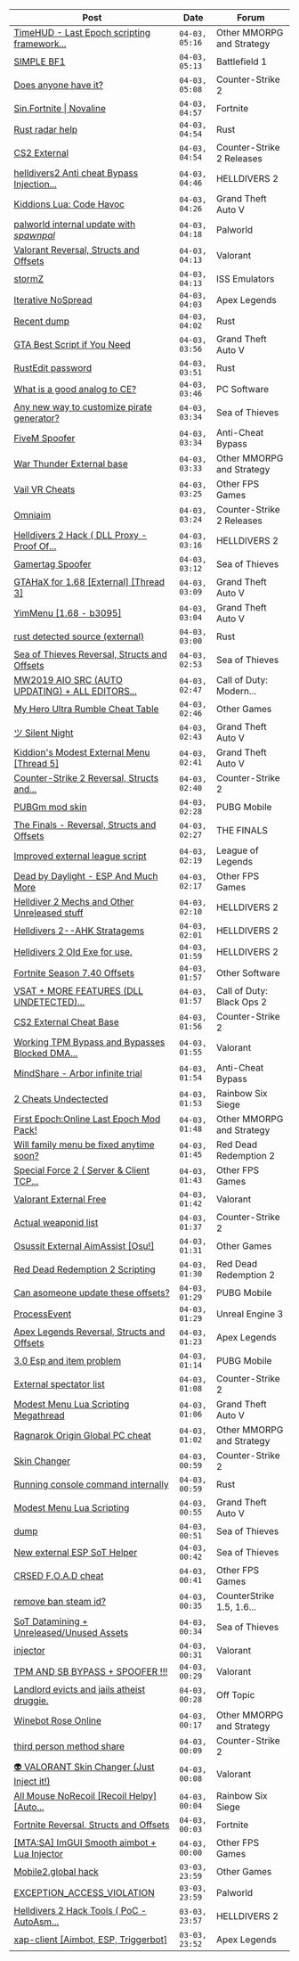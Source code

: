 |Post|Date|Forum|
|----|----|-----|
|[TimeHUD - Last Epoch scripting framework...](https://www.unknowncheats.me/forum/other-mmorpg-and-strategy/625908-timehud-epoch-scripting-framework-wip.html)|`04-03, 05:16`|Other MMORPG and Strategy|
|[SIMPLE BF1](https://www.unknowncheats.me/forum/battlefield-1-a/320641-simple-bf1.html)|`04-03, 05:13`|Battlefield 1|
|[Does anyone have it?](https://www.unknowncheats.me/forum/counter-strike-2-a/625906-does-anyone-have-it.html)|`04-03, 05:08`|Counter-Strike 2|
|[Sin.Fortnite \| Novaline](https://www.unknowncheats.me/forum/fortnite/624894-sin-fortnite-novaline.html)|`04-03, 04:57`|Fortnite|
|[Rust radar help](https://www.unknowncheats.me/forum/rust/616728-rust-radar-help.html)|`04-03, 04:54`|Rust|
|[CS2 External](https://www.unknowncheats.me/forum/counter-strike-2-releases/625461-cs2-external.html)|`04-03, 04:54`|Counter-Strike 2 Releases|
|[helldivers2 Anti cheat Bypass Injection...](https://www.unknowncheats.me/forum/helldivers-2-a/625645-helldivers2-anti-cheat-bypass-injection-method.html)|`04-03, 04:46`|HELLDIVERS 2|
|[Kiddions Lua: Code Havoc](https://www.unknowncheats.me/forum/grand-theft-auto-v/625874-kiddions-lua-code-havoc.html)|`04-03, 04:26`|Grand Theft Auto V|
|[palworld internal update with *spawnpal*](https://www.unknowncheats.me/forum/palworld/623520-palworld-internal-update-spawnpal.html)|`04-03, 04:18`|Palworld|
|[Valorant Reversal, Structs and Offsets](https://www.unknowncheats.me/forum/valorant/385792-valorant-reversal-structs-offsets.html)|`04-03, 04:13`|Valorant|
|[stormZ](https://www.unknowncheats.me/forum/iss-emulators/625217-stormz.html)|`04-03, 04:13`|ISS Emulators|
|[Iterative NoSpread](https://www.unknowncheats.me/forum/apex-legends/625852-iterative-nospread.html)|`04-03, 04:03`|Apex Legends|
|[Recent dump](https://www.unknowncheats.me/forum/rust/624688-recent-dump.html)|`04-03, 04:02`|Rust|
|[GTA Best Script if You Need](https://www.unknowncheats.me/forum/grand-theft-auto-v/625865-gta-script.html)|`04-03, 03:56`|Grand Theft Auto V|
|[RustEdit password](https://www.unknowncheats.me/forum/rust/625052-rustedit-password.html)|`04-03, 03:51`|Rust|
|[What is a good analog to CE?](https://www.unknowncheats.me/forum/pc-software/625902-analog-ce.html)|`04-03, 03:46`|PC Software|
|[Any new way to customize pirate generator?](https://www.unknowncheats.me/forum/sea-of-thieves/625741-customize-pirate-generator.html)|`04-03, 03:34`|Sea of Thieves|
|[FiveM Spoofer](https://www.unknowncheats.me/forum/anti-cheat-bypass/625662-fivem-spoofer.html)|`04-03, 03:34`|Anti-Cheat Bypass|
|[War Thunder External base](https://www.unknowncheats.me/forum/other-mmorpg-and-strategy/625898-war-thunder-external-base.html)|`04-03, 03:33`|Other MMORPG and Strategy|
|[Vail VR Cheats](https://www.unknowncheats.me/forum/other-fps-games/619664-vail-vr-cheats.html)|`04-03, 03:25`|Other FPS Games|
|[Omniaim](https://www.unknowncheats.me/forum/counter-strike-2-releases/621358-omniaim.html)|`04-03, 03:24`|Counter-Strike 2 Releases|
|[Helldivers 2 Hack ( DLL Proxy - Proof Of...](https://www.unknowncheats.me/forum/helldivers-2-a/625832-helldivers-2-hack-dll-proxy-proof-concept.html)|`04-03, 03:16`|HELLDIVERS 2|
|[Gamertag Spoofer](https://www.unknowncheats.me/forum/sea-of-thieves/625602-gamertag-spoofer.html)|`04-03, 03:12`|Sea of Thieves|
|[GTAHaX for 1.68 \[External\] \[Thread 3\]](https://www.unknowncheats.me/forum/grand-theft-auto-v/461672-gtahax-1-68-external-thread-3-a.html)|`04-03, 03:09`|Grand Theft Auto V|
|[YimMenu \[1.68 - b3095\]](https://www.unknowncheats.me/forum/grand-theft-auto-v/476972-yimmenu-1-68-b3095.html)|`04-03, 03:04`|Grand Theft Auto V|
|[rust detected source (external)](https://www.unknowncheats.me/forum/rust/625896-rust-detected-source-external.html)|`04-03, 03:00`|Rust|
|[Sea of Thieves Reversal, Structs and Offsets](https://www.unknowncheats.me/forum/sea-of-thieves/278391-sea-thieves-reversal-structs-offsets.html)|`04-03, 02:53`|Sea of Thieves|
|[MW2019 AIO SRC (AUTO UPDATING) + ALL EDITORS...](https://www.unknowncheats.me/forum/call-of-duty-modern-warfare/625324-mw2019-aio-src-auto-updating-editors-1000fov.html)|`04-03, 02:47`|Call of Duty: Modern...|
|[My Hero Ultra Rumble Cheat Table](https://www.unknowncheats.me/forum/other-games/604426-hero-ultra-rumble-cheat-table.html)|`04-03, 02:46`|Other Games|
|[ツ Silent Night](https://www.unknowncheats.me/forum/grand-theft-auto-v/604599-silent-night.html)|`04-03, 02:43`|Grand Theft Auto V|
|[Kiddion's Modest External Menu \[Thread 5\]](https://www.unknowncheats.me/forum/grand-theft-auto-v/576854-kiddions-modest-external-menu-thread-5-a.html)|`04-03, 02:41`|Grand Theft Auto V|
|[Counter-Strike 2 Reversal, Structs and...](https://www.unknowncheats.me/forum/counter-strike-2-a/576077-counter-strike-2-reversal-structs-offsets.html)|`04-03, 02:40`|Counter-Strike 2|
|[PUBGm mod skin](https://www.unknowncheats.me/forum/pubg-mobile/613768-pubgm-mod-skin.html)|`04-03, 02:28`|PUBG Mobile|
|[The Finals - Reversal, Structs and Offsets](https://www.unknowncheats.me/forum/the-finals/516372-finals-reversal-structs-offsets.html)|`04-03, 02:27`|THE FINALS|
|[Improved external league script](https://www.unknowncheats.me/forum/league-of-legends/625738-improved-external-league-script.html)|`04-03, 02:19`|League of Legends|
|[Dead by Daylight - ESP And Much More](https://www.unknowncheats.me/forum/other-fps-games/625890-dead-daylight-esp.html)|`04-03, 02:17`|Other FPS Games|
|[Helldiver 2 Mechs and Other Unreleased stuff](https://www.unknowncheats.me/forum/helldivers-2-a/625669-helldiver-2-mechs-unreleased-stuff.html)|`04-03, 02:10`|HELLDIVERS 2|
|[Helldivers 2--AHK Stratagems](https://www.unknowncheats.me/forum/helldivers-2-a/625227-helldivers-2-ahk-stratagems.html)|`04-03, 02:01`|HELLDIVERS 2|
|[Helldivers 2 Old Exe for use.](https://www.unknowncheats.me/forum/helldivers-2-a/625463-helldivers-2-exe.html)|`04-03, 01:59`|HELLDIVERS 2|
|[Fortnite Season 7.40 Offsets](https://www.unknowncheats.me/forum/other-software/625887-fortnite-season-7-40-offsets.html)|`04-03, 01:57`|Other Software|
|[VSAT + MORE FEATURES (DLL UNDETECTED)...](https://www.unknowncheats.me/forum/call-of-duty-black-ops-2-a/591669-vsat-features-dll-undetected-plutonium-t6.html)|`04-03, 01:57`|Call of Duty: Black Ops 2|
|[CS2 External Cheat Base](https://www.unknowncheats.me/forum/counter-strike-2-a/619124-cs2-external-cheat-base.html)|`04-03, 01:56`|Counter-Strike 2|
|[Working TPM Bypass and Bypasses Blocked DMA...](https://www.unknowncheats.me/forum/valorant/625183-tpm-bypass-bypasses-blocked-dma-fw.html)|`04-03, 01:55`|Valorant|
|[MindShare - Arbor infinite trial](https://www.unknowncheats.me/forum/anti-cheat-bypass/624762-mindshare-arbor-infinite-trial.html)|`04-03, 01:54`|Anti-Cheat Bypass|
|[2 Cheats Undectected](https://www.unknowncheats.me/forum/rainbow-six-siege/625715-2-cheats-undectected.html)|`04-03, 01:53`|Rainbow Six Siege|
|[First Epoch:Online Last Epoch Mod Pack!](https://www.unknowncheats.me/forum/other-mmorpg-and-strategy/625247-epoch-online-epoch-mod-pack.html)|`04-03, 01:48`|Other MMORPG and Strategy|
|[Will family menu be fixed anytime soon?](https://www.unknowncheats.me/forum/red-dead-redemption-2-a/625884-family-menu-fixed-anytime-soon.html)|`04-03, 01:45`|Red Dead Redemption 2|
|[Special Force 2 ( Server & Client TCP...](https://www.unknowncheats.me/forum/other-fps-games/625883-special-force-2-server-client-tcp-interceptor-decrypt-enrcypt.html)|`04-03, 01:43`|Other FPS Games|
|[Valorant External Free](https://www.unknowncheats.me/forum/valorant/612035-valorant-external-free.html)|`04-03, 01:42`|Valorant|
|[Actual weaponid list](https://www.unknowncheats.me/forum/counter-strike-2-a/625815-actual-weaponid-list.html)|`04-03, 01:37`|Counter-Strike 2|
|[Osussit External AimAssist \[Osu!\]](https://www.unknowncheats.me/forum/other-games/623903-osussit-external-aimassist-osu.html)|`04-03, 01:31`|Other Games|
|[Red Dead Redemption 2 Scripting](https://www.unknowncheats.me/forum/red-dead-redemption-2-a/364651-red-dead-redemption-2-scripting.html)|`04-03, 01:30`|Red Dead Redemption 2|
|[Can asomeone update these offsets?](https://www.unknowncheats.me/forum/pubg-mobile/625880-asomeone-update-offsets.html)|`04-03, 01:29`|PUBG Mobile|
|[ProcessEvent](https://www.unknowncheats.me/forum/unreal-engine-3-a/625879-processevent.html)|`04-03, 01:29`|Unreal Engine 3|
|[Apex Legends Reversal, Structs and Offsets](https://www.unknowncheats.me/forum/apex-legends/319804-apex-legends-reversal-structs-offsets.html)|`04-03, 01:23`|Apex Legends|
|[3.0 Esp and item problem](https://www.unknowncheats.me/forum/pubg-mobile/619018-3-0-esp-item.html)|`04-03, 01:14`|PUBG Mobile|
|[External spectator list](https://www.unknowncheats.me/forum/counter-strike-2-a/625840-external-spectator-list.html)|`04-03, 01:08`|Counter-Strike 2|
|[Modest Menu Lua Scripting Megathread](https://www.unknowncheats.me/forum/grand-theft-auto-v/463868-modest-menu-lua-scripting-megathread.html)|`04-03, 01:06`|Grand Theft Auto V|
|[Ragnarok Origin Global PC cheat](https://www.unknowncheats.me/forum/other-mmorpg-and-strategy/624052-ragnarok-origin-global-pc-cheat.html)|`04-03, 01:02`|Other MMORPG and Strategy|
|[Skin Changer](https://www.unknowncheats.me/forum/counter-strike-2-a/625769-skin-changer.html)|`04-03, 00:59`|Counter-Strike 2|
|[Running console command internally](https://www.unknowncheats.me/forum/rust/625822-running-console-command-internally.html)|`04-03, 00:59`|Rust|
|[Modest Menu Lua Scripting](https://www.unknowncheats.me/forum/grand-theft-auto-v/625874-modest-menu-lua-scripting.html)|`04-03, 00:55`|Grand Theft Auto V|
|[dump](https://www.unknowncheats.me/forum/sea-of-thieves/625658-dump.html)|`04-03, 00:51`|Sea of Thieves|
|[New external ESP SoT Helper](https://www.unknowncheats.me/forum/sea-of-thieves/581265-external-esp-sot-helper.html)|`04-03, 00:42`|Sea of Thieves|
|[CRSED F.O.A.D cheat](https://www.unknowncheats.me/forum/other-fps-games/619494-crsed-cheat.html)|`04-03, 00:41`|Other FPS Games|
|[remove ban steam id?](https://www.unknowncheats.me/forum/counterstrike-1-5-1-6-and-mods/618451-remove-ban-steam-id.html)|`04-03, 00:35`|CounterStrike 1.5, 1.6...|
|[SoT Datamining + Unreleased/Unused Assets](https://www.unknowncheats.me/forum/sea-of-thieves/624262-sot-datamining-unreleased-unused-assets.html)|`04-03, 00:34`|Sea of Thieves|
|[injector](https://www.unknowncheats.me/forum/valorant/624983-injector.html)|`04-03, 00:31`|Valorant|
|[TPM AND SB BYPASS + SPOOFER !!!](https://www.unknowncheats.me/forum/valorant/623808-tpm-sb-bypass-spoofer.html)|`04-03, 00:29`|Valorant|
|[Landlord evicts and jails atheist druggie.](https://www.unknowncheats.me/forum/off-topic/625797-landlord-evicts-jails-atheist-druggie.html)|`04-03, 00:28`|Off Topic|
|[Winebot Rose Online](https://www.unknowncheats.me/forum/other-mmorpg-and-strategy/625663-winebot-rose-online.html)|`04-03, 00:17`|Other MMORPG and Strategy|
|[third person method share](https://www.unknowncheats.me/forum/counter-strike-2-a/625869-third-person-method-share.html)|`04-03, 00:09`|Counter-Strike 2|
|[👽 VALORANT Skin Changer (Just Inject it!)](https://www.unknowncheats.me/forum/valorant/517551-valorant-skin-changer-inject.html)|`04-03, 00:08`|Valorant|
|[All Mouse NoRecoil \[Recoil Helpy\]\[Auto...](https://www.unknowncheats.me/forum/rainbow-six-siege/620039-mouse-norecoil-recoil-helpy-auto-config-probably-ud-universal.html)|`04-03, 00:04`|Rainbow Six Siege|
|[Fortnite Reversal, Structs and Offsets](https://www.unknowncheats.me/forum/fortnite/235061-fortnite-reversal-structs-offsets.html)|`04-03, 00:03`|Fortnite|
|[\[MTA:SA\] ImGUI Smooth aimbot + Lua Injector](https://www.unknowncheats.me/forum/other-fps-games/625036-mta-sa-imgui-smooth-aimbot-lua-injector.html)|`04-03, 00:00`|Other FPS Games|
|[Mobile2.global hack](https://www.unknowncheats.me/forum/other-games/592815-mobile2-global-hack.html)|`03-03, 23:59`|Other Games|
|[EXCEPTION_ACCESS_VIOLATION](https://www.unknowncheats.me/forum/palworld/625808-exception_access_violation.html)|`03-03, 23:59`|Palworld|
|[Helldivers 2 Hack Tools ( PoC - AutoAsm...](https://www.unknowncheats.me/forum/helldivers-2-a/625428-helldivers-2-hack-tools-poc-autoasm-64bit.html)|`03-03, 23:57`|HELLDIVERS 2|
|[xap-client \[Aimbot, ESP, Triggerbot\]](https://www.unknowncheats.me/forum/apex-legends/606842-xap-client-aimbot-esp-triggerbot.html)|`03-03, 23:52`|Apex Legends|
